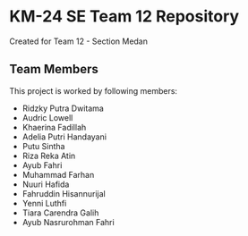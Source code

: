 
# KM-24 SE Team 12 Repository

Created for Team 12 - Section Medan




## Team Members

This project is worked by following members:

- Ridzky Putra Dwitama
- Audric Lowell
- Khaerina Fadillah
- Adelia Putri Handayani
- Putu Sintha 
- Riza Reka Atin
- Ayub Fahri
- Muhammad Farhan
- Nuuri Hafida
- Fahruddin Hisannurijal
- Yenni Luthfi
- Tiara Carendra Galih
- Ayub Nasrurohman Fahri

